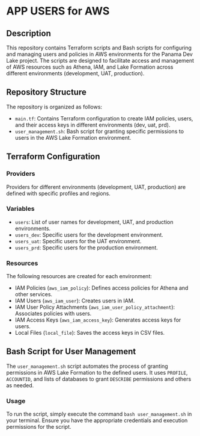 # APP USERS for AWS 

## Description
This repository contains Terraform scripts and Bash scripts for configuring and managing users and policies in AWS environments for the Panama Dev Lake project. The scripts are designed to facilitate access and management of AWS resources such as Athena, IAM, and Lake Formation across different environments (development, UAT, production).

## Repository Structure
The repository is organized as follows:

- `main.tf`: Contains Terraform configuration to create IAM policies, users, and their access keys in different environments (dev, uat, prd).
- `user_management.sh`: Bash script for granting specific permissions to users in the AWS Lake Formation environment.

## Terraform Configuration
### Providers
Providers for different environments (development, UAT, production) are defined with specific profiles and regions.

### Variables
- `users`: List of user names for development, UAT, and production environments.
- `users_dev`: Specific users for the development environment.
- `users_uat`: Specific users for the UAT environment.
- `users_prd`: Specific users for the production environment.

### Resources
The following resources are created for each environment:
- IAM Policies (`aws_iam_policy`): Defines access policies for Athena and other services.
- IAM Users (`aws_iam_user`): Creates users in IAM.
- IAM User Policy Attachments (`aws_iam_user_policy_attachment`): Associates policies with users.
- IAM Access Keys (`aws_iam_access_key`): Generates access keys for users.
- Local Files (`local_file`): Saves the access keys in CSV files.

## Bash Script for User Management
The `user_management.sh` script automates the process of granting permissions in AWS Lake Formation to the defined users. It uses `PROFILE`, `ACCOUNTID`, and lists of databases to grant `DESCRIBE` permissions and others as needed.

### Usage
To run the script, simply execute the command `bash user_management.sh` in your terminal. Ensure you have the appropriate credentials and execution permissions for the script.

